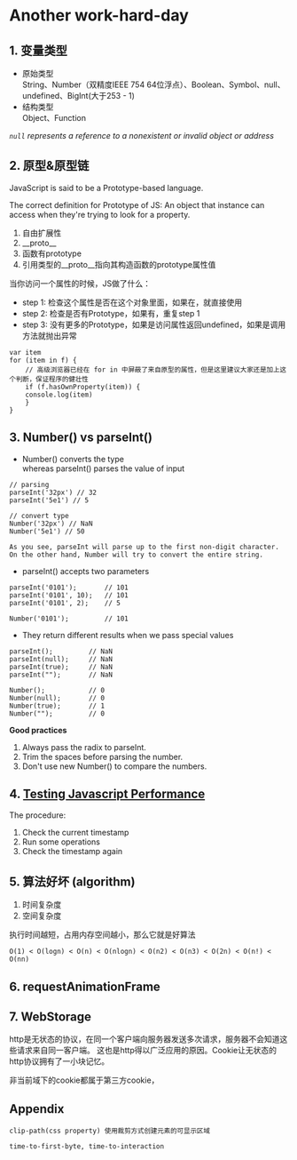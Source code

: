# Another work-hard-day

## 1. 变量类型
* 原始类型  
String、Number（双精度IEEE 754 64位浮点）、Boolean、Symbol、null、undefined、BigInt(大于253 - 1)
* 结构类型  
Object、Function

*`null` represents a reference to a nonexistent or invalid object or address*

## 2. 原型&原型链
JavaScript is said to be a Prototype-based language.

The correct definition for Prototype of JS: An object that instance can access when 
they're trying to look for a property.
1. 自由扩展性
2. \_\_proto__
3. 函数有prototype
4. 引用类型的\_\_proto__指向其构造函数的prototype属性值

当你访问一个属性的时候，JS做了什么：
* step 1: 检查这个属性是否在这个对象里面，如果在，就直接使用
* step 2: 检查是否有Prototype，如果有，重复step 1
* step 3: 没有更多的Prototype，如果是访问属性返回undefined，如果是调用方法就抛出异常

```
var item
for (item in f) {
    // 高级浏览器已经在 for in 中屏蔽了来自原型的属性，但是这里建议大家还是加上这个判断，保证程序的健壮性
    if (f.hasOwnProperty(item)) {
    console.log(item)
    }
}
```

## 3. Number() vs parseInt()
* Number() converts the type  
whereas parseInt() parses the value of input
```
// parsing
parseInt('32px') // 32
parseInt('5e1') // 5

// convert type
Number('32px') // NaN
Number('5e1') // 50

As you see, parseInt will parse up to the first non-digit character. On the other hand, Number will try to convert the entire string.
```
* parseInt() accepts two parameters
```
parseInt('0101');       // 101
parseInt('0101', 10);   // 101
parseInt('0101', 2);    // 5   

Number('0101');         // 101 
```
* They return different results when we pass special values
```
parseInt();         // NaN
parseInt(null);     // NaN
parseInt(true);     // NaN
parseInt("");       // NaN

Number();           // 0
Number(null);       // 0
Number(true);       // 1
Number("");         // 0
```
**Good practices**
1. Always pass the radix to parseInt.
2. Trim the spaces before parsing the number.
3. Don't use new Number() to compare the numbers.

## 4. [Testing Javascript Performance](https://zellwk.com/blog/performance-now/)
The procedure:
1. Check the current timestamp
2. Run some operations
3. Check the timestamp again

## 5. 算法好坏 (algorithm)
1. 时间复杂度
2. 空间复杂度

执行时间越短，占用内存空间越小，那么它就是好算法

```
O(1) < O(logn) < O(n) < O(nlogn) < O(n2) < O(n3) < O(2n) < O(n!) < O(nn)
```

## 6. requestAnimationFrame

## 7. WebStorage
http是无状态的协议，在同一个客户端向服务器发送多次请求，服务器不会知道这些请求来自同一客户端。
这也是http得以广泛应用的原因。Cookie让无状态的http协议拥有了一小块记忆。

非当前域下的cookie都属于第三方cookie，

## Appendix

```
clip-path(css property) 使用裁剪方式创建元素的可显示区域

time-to-first-byte, time-to-interaction

```                                                                               
